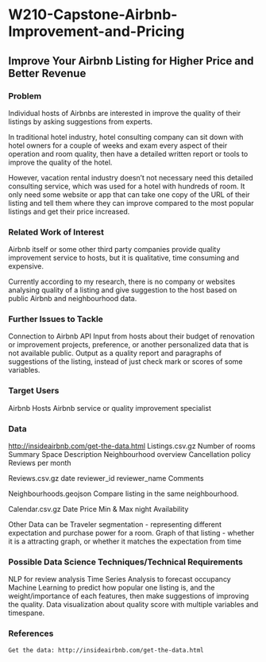 # W210-Capstone-Airbnb-Improvement-and-Pricing

## Improve Your Airbnb Listing for Higher Price and Better Revenue

### Problem
Individual hosts of Airbnbs are interested in improve the quality of their listings by asking suggestions from experts. 

In traditional hotel industry, hotel consulting company can sit down with hotel owners for a couple of weeks and exam every aspect of their operation and room quality, then have a detailed written report or tools to improve the quality of the hotel. 

However, vacation rental industry doesn’t not necessary need this detailed consulting service, which was used for a hotel with hundreds of room. It only need some website or app that can take one copy of the URL of their listing and tell them where they can improve compared to the most popular listings and get their price increased. 

### Related Work of Interest
Airbnb itself or some other third party companies provide quality improvement service to hosts, but it is qualitative, time consuming and expensive. 

Currently according to my research, there is no company or websites analysing quality of a listing and give suggestion to the host based on public Airbnb and neighbourhood data. 

### Further Issues to Tackle 
Connection to Airbnb API
Input from hosts about their budget of renovation or improvement projects, preference, or another personalized data that is not available public. 
Output as a quality report and paragraphs of suggestions of the listing, instead of just check mark or scores of some variables.

### Target Users
Airbnb Hosts
Airbnb service or quality improvement specialist 

### Data
http://insideairbnb.com/get-the-data.html
Listings.csv.gz
	Number of rooms
	Summary
	Space 
	Description
	Neighbourhood overview
	Cancellation policy
	Reviews per month
	
Reviews.csv.gz
	date 
reviewer_id 
reviewer_name 
Comments

Neighbourhoods.geojson
Compare listing in the same neighbourhood.

Calendar.csv.gz
	Date
Price
	Min & Max night
Availability

Other Data can be 
Traveler segmentation - representing different expectation and purchase power for a room.
Graph of that listing - whether it is a attracting graph, or whether it matches the expectation from time 
	
	
### Possible Data Science Techniques/Technical Requirements
NLP for review analysis
Time Series Analysis to forecast occupancy
Machine Learning to predict how popular one listing is, and the weight/importance of each features, then make suggestions of improving the quality. 
Data visualization about quality score with multiple variables and timespane.
	

### References
 	Get the data: http://insideairbnb.com/get-the-data.html






